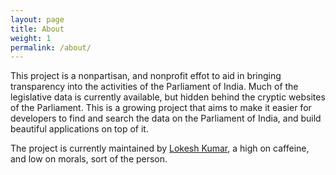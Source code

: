 ```yaml
---
layout: page
title: About
weight: 1
permalink: /about/
---
```


This project is a nonpartisan, and nonprofit effot to aid in bringing transparency into the activities of the Parliament of India. Much of the legislative data is currently available, but hidden behind the cryptic websites of the Parliament. This is a growing project that aims to make it easier for developers to find and search the data on the Parliament of India, and build beautiful applications on top of it.

The project is currently maintained by [Lokesh Kumar](http://KumarL.github.io), a high on caffeine, and low on morals, sort of the person.
